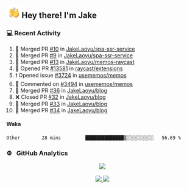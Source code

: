 <img alt="Night Coding" src="./assets/Hand%20Wave.gif" width='40' align="left"/><h2>Hey there! I'm Jake</h2>

### 💻 Recent Activity

<!--RECENT_ACTIVITY:start-->
1. 🎉 Merged PR [#10](https://github.com/JakeLaoyu/spa-ssr-service/pull/10) in [JakeLaoyu/spa-ssr-service](https://github.com/JakeLaoyu/spa-ssr-service)<br>
2. 🎉 Merged PR [#9](https://github.com/JakeLaoyu/spa-ssr-service/pull/9) in [JakeLaoyu/spa-ssr-service](https://github.com/JakeLaoyu/spa-ssr-service)<br>
3. 🎉 Merged PR [#13](https://github.com/JakeLaoyu/memos-raycast/pull/13) in [JakeLaoyu/memos-raycast](https://github.com/JakeLaoyu/memos-raycast)<br>
4. 💪 Opened PR [#13581](https://github.com/raycast/extensions/pull/13581) in [raycast/extensions](https://github.com/raycast/extensions)<br>
5. ❗️ Opened issue [#3724](https://github.com/usememos/memos/issues/3724) in [usememos/memos](https://github.com/usememos/memos)<br>
6. 💬 Commented on [#3494](https://github.com/usememos/memos/issues/3494#issuecomment-2213765319) in [usememos/memos](https://github.com/usememos/memos)<br>
7. 🎉 Merged PR [#36](https://github.com/JakeLaoyu/blog/pull/36) in [JakeLaoyu/blog](https://github.com/JakeLaoyu/blog)<br>
8. ❌ Closed PR [#32](https://github.com/JakeLaoyu/blog/pull/32) in [JakeLaoyu/blog](https://github.com/JakeLaoyu/blog)<br>
9. 🎉 Merged PR [#33](https://github.com/JakeLaoyu/blog/pull/33) in [JakeLaoyu/blog](https://github.com/JakeLaoyu/blog)<br>
10. 🎉 Merged PR [#34](https://github.com/JakeLaoyu/blog/pull/34) in [JakeLaoyu/blog](https://github.com/JakeLaoyu/blog)<br>
<!--RECENT_ACTIVITY:end-->

#### Waka

<!--START_SECTION:waka-->

```text
Other        28 mins         ██████████████▒░░░░░░░░░░   56.69 %
```

<!--END_SECTION:waka-->

### ⚙️ &nbsp; GitHub Analytics

<p align="center">
  <img src="http://github-profile-summary-cards.vercel.app/api/cards/profile-details?username=JakeLaoyu&theme=2077" />
</p>


<p align="center">
<a href="https://github.com/JakeLaoyu">
  <img height="180em" src="https://github-readme-stats-eight-theta.vercel.app/api?username=jakelaoyu&show_icons=true&theme=algolia&include_all_commits=true&count_private=true"/>
  <img height="180em" src="https://github-readme-stats-eight-theta.vercel.app/api/top-langs/?username=jakelaoyu&layout=compact&langs_count=8&theme=algolia&hide=html&count_private=true"/>
</a>
</p>

<!-- ### 🤝🏻 &nbsp; Connect with Me

<p align="center">
<a href="https://i.jakeyu.top"><img src="https://img.shields.io/badge/-i.jakeyu.top-3423A6?style=flat&logo=Google-Chrome&logoColor=white"/></a>
<a href="mailto:jake.laoyu@gmail.com"><img src="https://img.shields.io/badge/-jake.laoyu@gmail.com-D14836?style=flat&logo=Gmail&logoColor=white"/></a>
</p> -->
